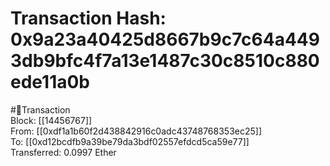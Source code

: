 
Transaction Hash: 0x9a23a40425d8667b9c7c64a4493db9bfc4f7a13e1487c30c8510c880ede11a0b
====================================================================================
  
#💸Transaction  
Block: [[14456767]]  
From: [[0xdf1a1b60f2d438842916c0adc43748768353ec25]]  
To: [[0xd12bcdfb9a39be79da3bdf02557efdcd5ca59e77]]  
Transferred: 0.0997 Ether